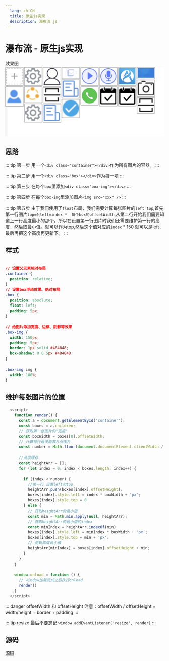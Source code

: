 ```yaml
---
  lang: zh-CN
  title: 原生js实现
  description: 瀑布流 js 
---
```


# 瀑布流 - 原生js实现

效果图
![效果图](image.png)



## 思路
::: tip 第一步
用一个`<div class="container"></div>`作为所有图片的容器。
:::

::: tip 第二步
用一个`<div class="box"></div>`作为每一项
:::

::: tip 第三步
在每个`box`里添加`<div class="box-img"></div>`
:::

::: tip 第四步
在每个`box-img`里添加图片`<img src="xxx" />`
:::

::: tip 第五步
由于我们使用了`float`布局，我们需要计算每张图片的`left top`,首先第一行图片`top=0`,`left=index *  每个box的offsetWidth`,从第二行开始我们需要知道上一行高度最小的那个，所以在设置第一行图片时我们还需要维护第一行的高度，然后取最小值。就可以作为top,然后这个值对应的`index` * 150 就可以是left，最后再把这个高度再更新下。
:::


## 样式
```css

// 设置父元素相对布局
.container {
  position: relative;
}
// 设置box浮动效果、绝对布局
.box {
  position: absolute;
  float: left;
  padding: 5px;
}

// 给图片添加宽度、边框、阴影等效果
.box-img {
  width: 150px;
  padding: 5px;
  border: 1px solid #484848;
  box-shadow: 0 0 5px #484848;
}

.box-img img {
  width: 100%;
}
```


## 维护每张图片的位置
```js
  <script> 
    function render() {
      const a = document.getElementById('container');
      const boxes = a.children;
      // 获取第一张图片的"宽度"
      const boxWidth = boxes[0].offsetWidth;
      // 计算每行最多能放几张图片
      const number = Math.floor(document.documentElement.clientWidth / boxWidth)

      //高度缓存
      const heightArr = [];
      for (let index = 0; index < boxes.length; index++) {
        
        if (index < number) {
          //第一行 设置left和top
          heightArr.push(boxes[index].offsetHeight);
          boxes[index].style.left = index * boxWidth + 'px';
          boxes[index].style.top = 0
        } else {
          // 获取heightArr的最小值
          const min = Math.min.apply(null, heightArr);
          // 获取heightArr的最小值的index
          const minIndex = heightArr.indexOf(min)
          boxes[index].style.left = minIndex * boxWidth + 'px';
          boxes[index].style.top = min + 'px';
          // 更新高度最小值
          heightArr[minIndex] = boxes[index].offsetHeight + min;
        }
      }
    }

    window.onload = function () {
      // window加载完成之后执行onload
      render()
    }
  </script>
```

::: danger offsetWidth 和 offsetHeight 
注意：offsetWidth / offsetHeight = width/height + border + padding
:::

::: tip resize 
最后不要忘记
`window.addEventListener('resize', render)`
:::

## 源码
[源码](https://github.com/fynmm/projects/blob/main/frontend/index.html)





